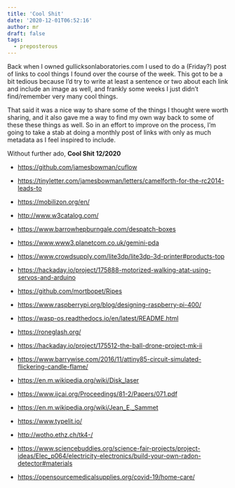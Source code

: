 ```yaml
---
title: 'Cool Shit'
date: '2020-12-01T06:52:16'
author: mr
draft: false
tags:
  - preposterous
---
```

Back when I owned gullicksonlaboratories.com I used to do a (Friday?) post of
links to cool things I found over the course of the week. This got to be a bit
tedious because I’d try to write at least a sentence or two about each link
and include an image as well, and frankly some weeks I just didn’t
find/remember very many cool things.

  

That said it was a nice way to share some of the things I thought were worth
sharing, and it also gave me a way to find my own way back to some of these
these things as well. So in an effort to improve on the process, I’m going to
take a stab at doing a monthly post of links with only as much metadata as I
feel inspired to include.

  

Without further ado, **Cool Shit 12/2020**

  

* [ https://github.com/jamesbowman/cuflow ](https://github.com/jamesbowman/cuflow)

* [ https://tinyletter.com/jamesbowman/letters/camelforth-for-the-rc2014-leads-to ](https://tinyletter.com/jamesbowman/letters/camelforth-for-the-rc2014-leads-to?mc_cid=2f09d2b8fd&mc_eid=f9f7f67aaa)

* [ https://mobilizon.org/en/ ](https://mobilizon.org/en/)

* [ http://www.w3catalog.com/ ](http://www.w3catalog.com/)

* [ https://www.barrowhepburngale.com/despatch-boxes ](https://www.barrowhepburngale.com/despatch-boxes)

* [ https://www.www3.planetcom.co.uk/gemini-pda ](https://www.www3.planetcom.co.uk/gemini-pda)

* [ https://www.crowdsupply.com/lite3dp/lite3dp-3d-printer#products-top ](https://www.crowdsupply.com/lite3dp/lite3dp-3d-printer#products-top)

* [ https://hackaday.io/project/175888-motorized-walking-atat-using-servos-and-arduino ](https://hackaday.io/project/175888-motorized-walking-atat-using-servos-and-arduino)

* [ https://github.com/mortbopet/Ripes ](https://github.com/mortbopet/Ripes)

* [ https://www.raspberrypi.org/blog/designing-raspberry-pi-400/ ](https://www.raspberrypi.org/blog/designing-raspberry-pi-400/)

* [ https://wasp-os.readthedocs.io/en/latest/README.html ](https://wasp-os.readthedocs.io/en/latest/README.html)

* [ https://roneglash.org/ ](https://roneglash.org/)

* [ https://hackaday.io/project/175512-the-ball-drone-project-mk-ii ](https://hackaday.io/project/175512-the-ball-drone-project-mk-ii)

* [ https://www.barrywise.com/2016/11/attiny85-circuit-simulated-flickering-candle-flame/ ](https://www.barrywise.com/2016/11/attiny85-circuit-simulated-flickering-candle-flame/)

* [ https://en.m.wikipedia.org/wiki/Disk_laser ](https://en.m.wikipedia.org/wiki/Disk_laser)

* [ https://www.ijcai.org/Proceedings/81-2/Papers/071.pdf ](https://www.ijcai.org/Proceedings/81-2/Papers/071.pdf)

* [ https://en.m.wikipedia.org/wiki/Jean_E._Sammet ](https://en.m.wikipedia.org/wiki/Jean_E._Sammet)

* [ https://www.typelit.io/ ](https://www.typelit.io/)

* [ http://wotho.ethz.ch/tk4-/ ](http://wotho.ethz.ch/tk4-/)

* [ https://www.sciencebuddies.org/science-fair-projects/project-ideas/Elec_p064/electricity-electronics/build-your-own-radon-detector#materials ](https://www.sciencebuddies.org/science-fair-projects/project-ideas/Elec_p064/electricity-electronics/build-your-own-radon-detector#materials)

* [ https://opensourcemedicalsupplies.org/covid-19/home-care/ ](https://opensourcemedicalsupplies.org/covid-19/home-care/?fbclid=IwAR2Wl56w75Lth-wfuOyvfYpQm_QNMJCOEho1B80w9A3jRCGP-HZUsSwF4bg)

